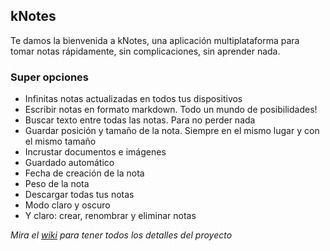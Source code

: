 ## kNotes
Te damos la bienvenida a kNotes, una aplicación multiplataforma para tomar notas rápidamente, sin complicaciones, sin aprender nada.
### Super opciones 
- Infinitas notas actualizadas en todos tus dispositivos
- Escribir notas en formato markdown. Todo un mundo de posibilidades!
- Buscar texto entre todas las notas. Para no perder nada
- Guardar posición y tamaño de la nota. Siempre en el mismo lugar y con el mismo tamaño
- Incrustar documentos e imágenes
- Guardado automático
- Fecha de creación de la nota
- Peso de la nota
- Descargar todas tus notas
- Modo claro y oscuro
- Y claro: crear, renombrar y eliminar notas

*Mira el [wiki](https://github.com/cincoysiete/knotesG/wiki) para tener todos los detalles del proyecto*

